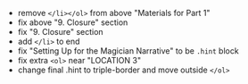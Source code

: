 - remove `</li></ol>` from above "Materials for Part 1"
- fix above "9. Closure" section
- fix "9. Closure" section
- add `</li>` to end
- fix "Setting Up for the Magician Narrative" to be `.hint` block
- fix extra `<ol>` near "LOCATION 3"
- change final .hint to triple-border and move outside `</ol>`
